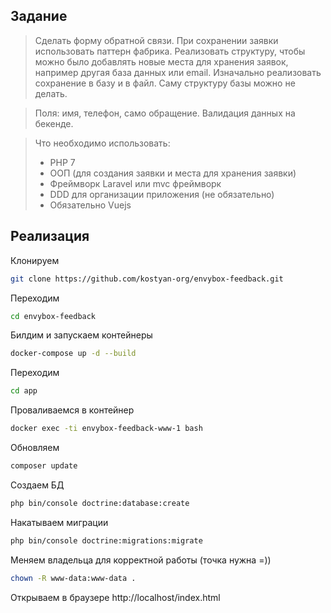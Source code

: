 ## Задание
> Сделать форму обратной связи.
> При сохранении заявки использовать паттерн фабрика.
> Реализовать структуру, чтобы можно было добавлять новые места для хранения заявок, например другая база данных или email.
> Изначально реализовать сохранение в базу и в файл. Саму структуру базы можно не делать.

> Поля: имя, телефон, само обращение. Валидация данных на бекенде.

> Что необходимо использовать:
> - PHP 7
> - ООП (для создания заявки и места для хранения заявки)
> - Фреймворк Laravel или mvc фреймворк
> - DDD для организации приложения (не обязательно)
> - Обязательно Vuejs

## Реализация

Клонируем
```sh
git clone https://github.com/kostyan-org/envybox-feedback.git
```


Переходим
```sh
cd envybox-feedback
```


Билдим и запускаем контейнеры
```sh
docker-compose up -d --build
```

Переходим
```sh
cd app
```


Проваливаемся в контейнер
```sh
docker exec -ti envybox-feedback-www-1 bash
```


Обновляем
```sh
composer update
```


Создаем БД
```sh
php bin/console doctrine:database:create
```


Накатываем миграции
```sh
php bin/console doctrine:migrations:migrate
```


Меняем владельца для корректной работы (точка нужна =))
```sh
chown -R www-data:www-data .
```


Открываем в браузере
http://localhost/index.html
